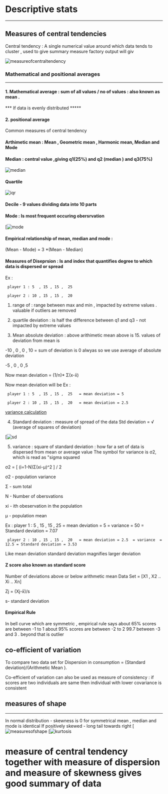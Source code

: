 #  Descriptive stats
----------------------------------
## Measures of central tendencies 

Central tendency : A single numerical value around which data tends to cluster , used to give summary measure 
factory output will giv

![measureofcentraltendency](https://github.com/anil4aws/machine_learning_sample/blob/main/images/measureofcentraltendency.jpg)

### Mathematical and positional averages 
-------------------------------------


#### 1. Mathematical average : sum of all values / no of values : also known as mean . 
*** If data is evenly distributed *****

#### 2. positional average

Common measures of central tendency 

#### Arthimetic mean : Mean , Geometric mean , Harmonic mean, Median and Mode 

#### Median : central value ,giving q1(25%) and q2 (median ) and q3(75%)

![median](https://github.com/anil4aws/machine_learning_sample/blob/main/images/median.jpg)

#### Quartile 
![iqr](https://github.com/anil4aws/machine_learning_sample/blob/main/images/iqr.jpg)


#### Decile - 9 values dividing data into 10 parts

#### Mode : Is most frequent occuring obersrvation 

[![mode](https://github.com/anil4aws/machine_learning_sample/blob/main/images/mode.jpg)

#### Empirical relationship of mean, median and mode :
(Mean - Mode) = 3 *(Mean - Median)



#### Measures of Diseprsion : Is and index that quantifies degree to which data is dispersed or spread

Ex : 

     player 1 : 5  , 15 , 15 ,  25

     player 2 : 10 , 15 , 15 ,  20

1. range of : range between max and min , impacted by extreme values . valuable if outliers ae removed 

2. quartile deviation : is half the difference between q1 and q3 - not impacted by extreme values

3. Mean absolute deviation : above arithimetic mean above is 15. 
values of deviation from mean is

 -10 , 0 , 0 , 10  = sum of deviation is 0 alwyas so we use average of absolute deviation
   
  -5 , 0 , 0 ,5

Now mean deviation = (1/n)* Σ(x-x̄)

Now mean deviation will be 
Ex : 

     player 1 : 5  , 15 , 15 ,  25   = mean deviation = 5

     player 2 : 10 , 15 , 15 ,  20	 = mean deviation = 2.5

[variance calculation](https://github.com/anil4aws/machine_learning_sample/blob/main/images/variance_Calc.jpg)

4. Standard deviation : measure of spread of the data 
Std deviation = √ (average of squares of deviation)

[![sd](https://github.com/anil4aws/machine_learning_sample/blob/main/images/sd.jpg)

5. variance : square of standard deviation  : how far a set of data is dispersed from mean or average value 
The symbol for variance is σ2, which is read as "sigma squared

σ2 =  [ (i=1-N)Σ(xi-μ)^2 ] / 2

σ2 - population variance 

Σ  - sum total 

N - Number of obersvations 

xi - ith obeservation in the population 

μ - population mean 

Ex : player 1 : 5  , 15 , 15 ,  25   = mean deviation = 5    = variance  = 50   = Standard deviation = 7.07

     player 2 : 10 , 15 , 15 ,  20	 = mean deviation = 2.5  = variance  = 12.5 = Standard deviation = 3.53

Like mean deviation standard deviation magnifies larger deviation  


#### Z score also known as standard score 

Number of deviations above or below arithmetic mean 
Data Set = [X1 , X2 .. Xi .. Xn]

Zj = (Xj-x̄)/s

s- standard deviation 

#### Empirical Rule

In bell curve which are symmetric , empirical rule says about  65% scores are between -1 to 1 
about  95% scores are between -2 to 2
99.7 between -3 and 3 . beyond that is outlier 

## co-efficient of variation 
To compare two data set for Dispersion in consumption = (Standard deviation)/(Arithmetic Mean ).

Co-efficient of variation can also be used as measure of consistency : if scores are two individuals are same then individual with lower covariance is consistent 



## measures of shape 
--------------------

In normal distribution - skewness is 0 
for symmetrical mean , median and mode is identical 
If positively skewed - long tail towards right 
[![measuresofshape](https://github.com/anil4aws/machine_learning_sample/blob/main/images/measuresofshape.jpg)
[![kurtosis](https://github.com/anil4aws/machine_learning_sample/blob/main/images/kurtosis.jpg)


# measure of central tendency together with measure of dispersion and measure of skewness gives good summary of data




